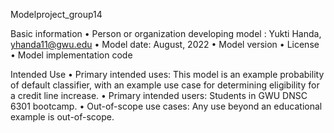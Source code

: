 Modelproject_group14

Basic information
•	Person or organization developing model : Yukti Handa, yhanda11@gwu.edu
•	Model date: August, 2022
•	Model version
•	License
•	Model implementation code

Intended Use
•	Primary intended uses: This model is an example probability of default classifier, with an example use case for determining eligibility for a credit line increase.
•	Primary intended users: Students in GWU DNSC 6301 bootcamp.
•	Out-of-scope use cases: Any use beyond an educational example is out-of-scope.

